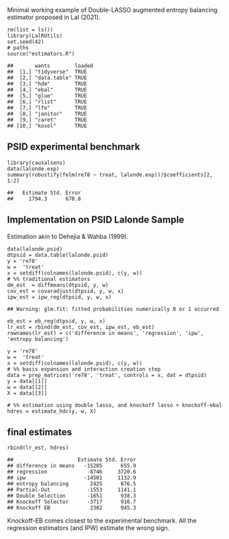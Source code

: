 Minimal working example of Double-LASSO augmented entropy balancing
estimator proposed in Lal (2021).

    rm(list = ls())
    library(LalRUtils)
    set.seed(42)
    # paths
    source("estimators.R")

    ##       wants        loaded
    ##  [1,] "tidyverse"  TRUE  
    ##  [2,] "data.table" TRUE  
    ##  [3,] "hdm"        TRUE  
    ##  [4,] "ebal"       TRUE  
    ##  [5,] "glue"       TRUE  
    ##  [6,] "rlist"      TRUE  
    ##  [7,] "lfe"        TRUE  
    ##  [8,] "janitor"    TRUE  
    ##  [9,] "caret"      TRUE  
    ## [10,] "kosel"      TRUE

PSID experimental benchmark
---------------------------

    library(causalsens)
    data(lalonde.exp)
    summary(robustify(felm(re78 ~ treat, lalonde.exp)))$coefficients[2, 1:2]

    ##   Estimate Std. Error 
    ##     1794.3      670.8

Implementation on PSID Lalonde Sample
-------------------------------------

Estimation akin to Dehejia & Wahba (1999).

    data(lalonde.psid)
    dtpsid = data.table(lalonde.psid)
    y = 're78'
    w =  'treat'
    x = setdiff(colnames(lalonde.psid), c(y, w))
    # %% traditional estimators
    dm_est  = diffmeans(dtpsid, y, w)
    cov_est = covaradjust(dtpsid, y, w, x)
    ipw_est = ipw_reg(dtpsid, y, w, x)

    ## Warning: glm.fit: fitted probabilities numerically 0 or 1 occurred

    eb_est = eb_reg(dtpsid, y, w, x)
    lr_est = rbind(dm_est, cov_est, ipw_est, eb_est)
    rownames(lr_est) = c('difference in means', 'regression', 'ipw', 'entropy balancing')

    y = 're78'
    w =  'treat'
    x = setdiff(colnames(lalonde.psid), c(y, w))
    # %% basis expansion and interaction creation step
    data = prep_matrices('re78', 'treat', controls = x, dat = dtpsid)
    y = data[[1]]
    w = data[[2]]
    X = data[[3]]

    # %% estimation using double lasso, and knockoff lasso + knockoff-ebal
    hdres = estimate_hdc(y, w, X)

final estimates
---------------

    rbind(lr_est, hdres)

    ##                     Estimate Std. Error
    ## difference in means   -15205      655.9
    ## regression             -8746     3720.6
    ## ipw                   -14501     1132.9
    ## entropy balancing       2425      876.5
    ## Partial-Out            -1553     1141.1
    ## Double Selection       -1651      938.3
    ## Knockoff Selector      -3717      916.7
    ## Knockoff EB             2302      945.3

Knockoff-EB comes closest to the experimental benchmark. All the
regression estimators (and IPW) estimate the wrong sign.
